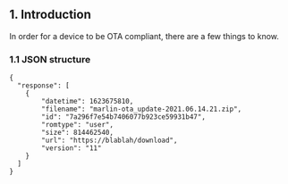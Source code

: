 ## 1. Introduction ##
In order for a device to be OTA compliant, there are a few things to know.

### 1.1 JSON structure ###

```
{
  "response": [
    {
        "datetime": 1623675810,
        "filename": "marlin-ota_update-2021.06.14.21.zip",
        "id": "7a296f7e54b7406077b923ce59931b47",
        "romtype": "user",
        "size": 814462540,
        "url": "https://blablah/download",
        "version": "11"
    }
  ]
}
```

